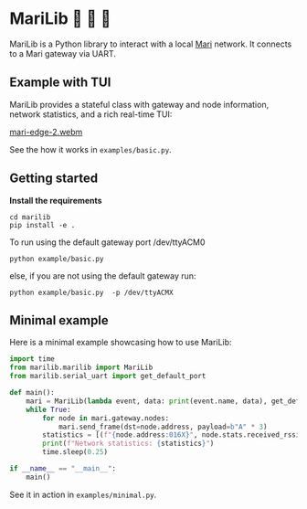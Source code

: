 # MariLib 💫 👀 🐍

MariLib is a Python library to interact with a local [Mari](https://github.com/DotBots/mari) network.
It connects to a Mari gateway via UART.

## Example with TUI
MariLib provides a stateful class with gateway and node information, network statistics, and a rich real-time TUI:

[mari-edge-2.webm](https://github.com/user-attachments/assets/fe50f2ba-8e67-4522-8700-69730f8e3aee)

See the how it works in `examples/basic.py`.

## Getting started

**Install the requirements**
```
cd marilib
pip install -e . 
```
To run using the default gateway port /dev/ttyACM0
```
python example/basic.py
```
else, if you are not using the default gateway run:
```
python example/basic.py  -p /dev/ttyACMX
```


## Minimal example
Here is a minimal example showcasing how to use MariLib:

```python
import time
from marilib.marilib import MariLib
from marilib.serial_uart import get_default_port

def main():
    mari = MariLib(lambda event, data: print(event.name, data), get_default_port())
    while True:
        for node in mari.gateway.nodes:
            mari.send_frame(dst=node.address, payload=b"A" * 3)
        statistics = [(f"{node.address:016X}", node.stats.received_rssi_dbm()) for node in mari.gateway.nodes]
        print(f"Network statistics: {statistics}")
        time.sleep(0.25)

if __name__ == "__main__":
    main()
```
See it in action in `examples/minimal.py`.

